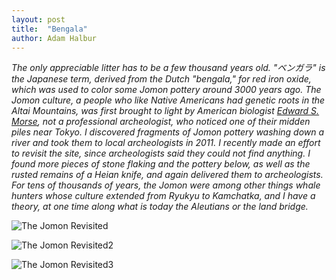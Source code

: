 ```yaml
---
layout: post
title:  "Bengala"
author: Adam Halbur
---
```


*The only appreciable litter has to be a few thousand years old. "ベンガラ" is the Japanese term, derived from the Dutch "bengala," for red iron oxide, which was used to color some Jomon pottery around 3000 years ago. The Jomon culture, a people who like Native Americans had genetic roots in the Altai Mountains, was first brought to light by American biologist [Edward S. Morse][morse-link], not a professional archeologist, who noticed one of their midden piles near Tokyo. I discovered fragments of Jomon pottery washing down a river and took them to local archeologists in 2011. I recently made an effort to revisit the site, since archeologists said they could not find anything. I found more pieces of stone flaking and the pottery below, as well as the rusted remains of a Heian knife, and again delivered them to archeologists. For tens of thousands of years, the Jomon were among other things whale hunters whose culture extended from Ryukyu to Kamchatka, and I have a theory, at one time along what is today the Aleutians or the land bridge.*

![The Jomon Revisited](https://live.staticflickr.com/65535/50612604917_6bd3e615f6_b.jpg)

![The Jomon Revisited2](https://live.staticflickr.com/65535/50612494081_1d7df28e69_b.jpg)

![The Jomon Revisited3](https://live.staticflickr.com/65535/50612577052_f0f59944fd_b.jpg)

[morse-link]: https://en.wikipedia.org/wiki/Edward_S._Morse
